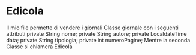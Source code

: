 # Edicola
Il mio file permette di vendere i giornali
Classe giornale con i seguenti attributi private String nome; private String autore; private LocaldateTime data; private String tipologia; private int numeroPagine;
Mentre la seconda Classe si chiamera Edicola

